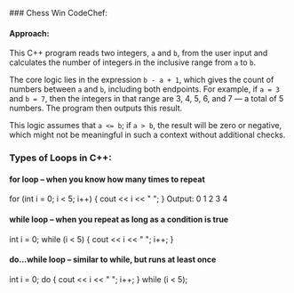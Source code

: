 #﻿## Chess Win CodeChef:

#### Approach:

This C++ program reads two integers, `a` and `b`, from the user input and calculates the number of integers in the inclusive range from `a` to `b`. 

The core logic lies in the expression `b - a + 1`, which gives the count of numbers between `a` and `b`, including both endpoints. For example, if `a = 3` and `b = 7`, then the integers in that range are 3, 4, 5, 6, and 7 — a total of 5 numbers. The program then outputs this result.

 This logic assumes that `a <= b`; if `a > b`, the result will be zero or negative, which might not be meaningful in such a context without additional checks.

### Types of Loops in C++:
#### for loop – when you know how many times to repeat
for (int i = 0; i < 5; i++) { cout << i << " "; } Output: 0 1 2 3 4

#### while loop – when you repeat as long as a condition is true
int i = 0; while (i < 5) { cout << i << " "; i++; }

#### do...while loop – similar to while, but runs at least once
int i = 0; do { cout << i << " "; i++; } while (i < 5);
